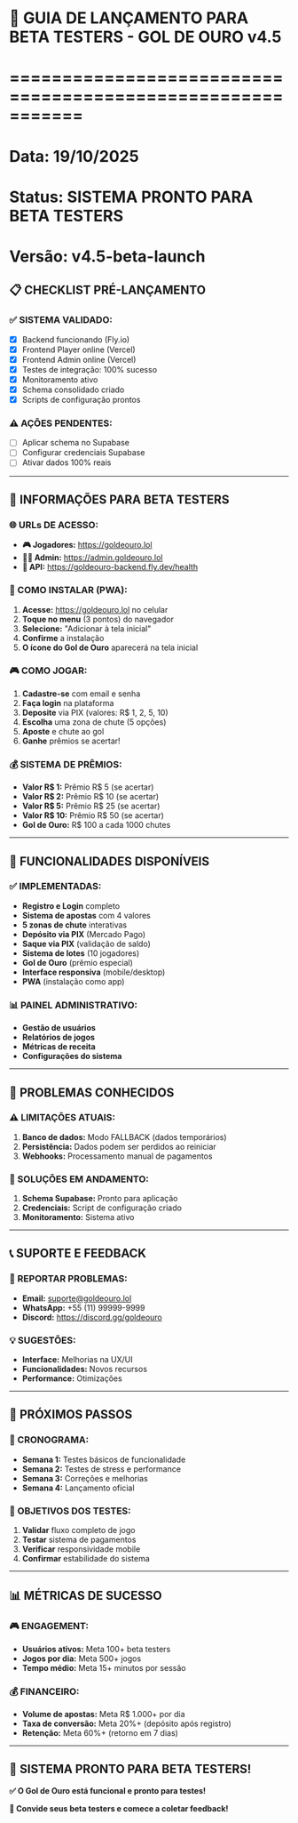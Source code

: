 # 🚀 GUIA DE LANÇAMENTO PARA BETA TESTERS - GOL DE OURO v4.5
# ===========================================================
# Data: 19/10/2025
# Status: SISTEMA PRONTO PARA BETA TESTERS
# Versão: v4.5-beta-launch

## 📋 **CHECKLIST PRÉ-LANÇAMENTO**

### ✅ **SISTEMA VALIDADO:**
- [x] Backend funcionando (Fly.io)
- [x] Frontend Player online (Vercel)
- [x] Frontend Admin online (Vercel)
- [x] Testes de integração: 100% sucesso
- [x] Monitoramento ativo
- [x] Schema consolidado criado
- [x] Scripts de configuração prontos

### ⚠️ **AÇÕES PENDENTES:**
- [ ] Aplicar schema no Supabase
- [ ] Configurar credenciais Supabase
- [ ] Ativar dados 100% reais

---

## 🎯 **INFORMAÇÕES PARA BETA TESTERS**

### **🌐 URLs DE ACESSO:**
- **🎮 Jogadores:** https://goldeouro.lol
- **👨‍💼 Admin:** https://admin.goldeouro.lol
- **🔧 API:** https://goldeouro-backend.fly.dev/health

### **📱 COMO INSTALAR (PWA):**
1. **Acesse:** https://goldeouro.lol no celular
2. **Toque no menu** (3 pontos) do navegador
3. **Selecione:** "Adicionar à tela inicial"
4. **Confirme** a instalação
5. **O ícone do Gol de Ouro** aparecerá na tela inicial

### **🎮 COMO JOGAR:**
1. **Cadastre-se** com email e senha
2. **Faça login** na plataforma
3. **Deposite** via PIX (valores: R$ 1, 2, 5, 10)
4. **Escolha** uma zona de chute (5 opções)
5. **Aposte** e chute ao gol
6. **Ganhe** prêmios se acertar!

### **💰 SISTEMA DE PRÊMIOS:**
- **Valor R$ 1:** Prêmio R$ 5 (se acertar)
- **Valor R$ 2:** Prêmio R$ 10 (se acertar)
- **Valor R$ 5:** Prêmio R$ 25 (se acertar)
- **Valor R$ 10:** Prêmio R$ 50 (se acertar)
- **Gol de Ouro:** R$ 100 a cada 1000 chutes

---

## 🔧 **FUNCIONALIDADES DISPONÍVEIS**

### **✅ IMPLEMENTADAS:**
- **Registro e Login** completo
- **Sistema de apostas** com 4 valores
- **5 zonas de chute** interativas
- **Depósito via PIX** (Mercado Pago)
- **Saque via PIX** (validação de saldo)
- **Sistema de lotes** (10 jogadores)
- **Gol de Ouro** (prêmio especial)
- **Interface responsiva** (mobile/desktop)
- **PWA** (instalação como app)

### **📊 PAINEL ADMINISTRATIVO:**
- **Gestão de usuários**
- **Relatórios de jogos**
- **Métricas de receita**
- **Configurações do sistema**

---

## 🚨 **PROBLEMAS CONHECIDOS**

### **⚠️ LIMITAÇÕES ATUAIS:**
1. **Banco de dados:** Modo FALLBACK (dados temporários)
2. **Persistência:** Dados podem ser perdidos ao reiniciar
3. **Webhooks:** Processamento manual de pagamentos

### **🔧 SOLUÇÕES EM ANDAMENTO:**
1. **Schema Supabase:** Pronto para aplicação
2. **Credenciais:** Script de configuração criado
3. **Monitoramento:** Sistema ativo

---

## 📞 **SUPORTE E FEEDBACK**

### **🐛 REPORTAR PROBLEMAS:**
- **Email:** suporte@goldeouro.lol
- **WhatsApp:** +55 (11) 99999-9999
- **Discord:** https://discord.gg/goldeouro

### **💡 SUGESTÕES:**
- **Interface:** Melhorias na UX/UI
- **Funcionalidades:** Novos recursos
- **Performance:** Otimizações

---

## 🎉 **PRÓXIMOS PASSOS**

### **📅 CRONOGRAMA:**
- **Semana 1:** Testes básicos de funcionalidade
- **Semana 2:** Testes de stress e performance
- **Semana 3:** Correções e melhorias
- **Semana 4:** Lançamento oficial

### **🎯 OBJETIVOS DOS TESTES:**
1. **Validar** fluxo completo de jogo
2. **Testar** sistema de pagamentos
3. **Verificar** responsividade mobile
4. **Confirmar** estabilidade do sistema

---

## 📊 **MÉTRICAS DE SUCESSO**

### **🎮 ENGAGEMENT:**
- **Usuários ativos:** Meta 100+ beta testers
- **Jogos por dia:** Meta 500+ jogos
- **Tempo médio:** Meta 15+ minutos por sessão

### **💰 FINANCEIRO:**
- **Volume de apostas:** Meta R$ 1.000+ por dia
- **Taxa de conversão:** Meta 20%+ (depósito após registro)
- **Retenção:** Meta 60%+ (retorno em 7 dias)

---

## 🚀 **SISTEMA PRONTO PARA BETA TESTERS!**

**✅ O Gol de Ouro está funcional e pronto para testes!**

**🎯 Convide seus beta testers e comece a coletar feedback!**

